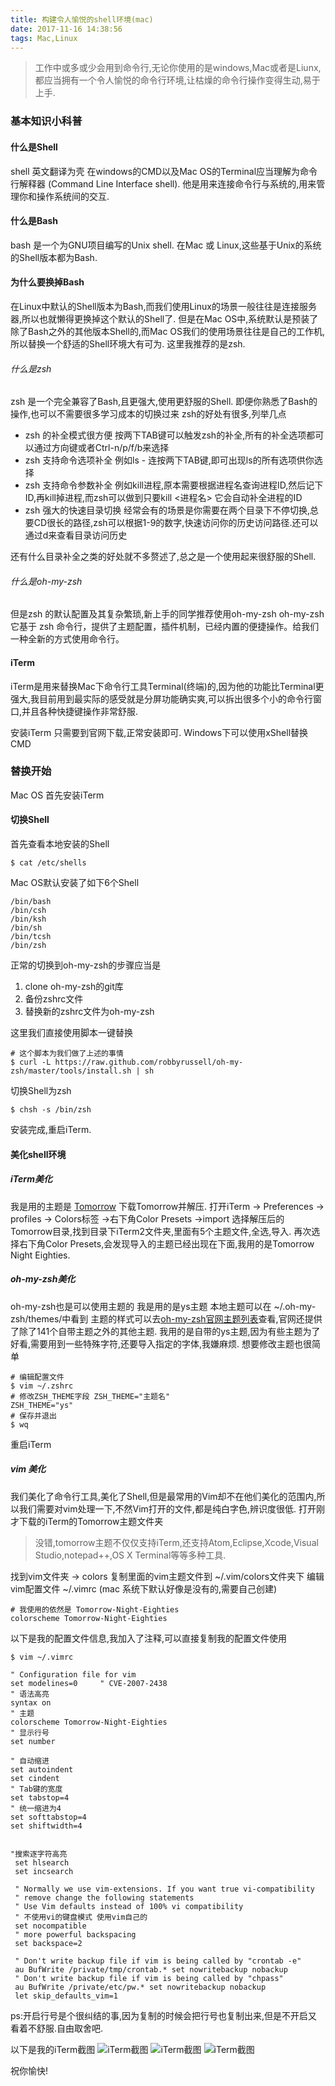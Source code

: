 ```yaml
---
title: 构建令人愉悦的shell环境(mac)
date: 2017-11-16 14:38:56
tags: Mac,Linux
---
```

> 工作中或多或少会用到命令行,无论你使用的是windows,Mac或者是Liunx,都应当拥有一个令人愉悦的命令行环境,让枯燥的命令行操作变得生动,易于上手.

### 基本知识小科普
#### 什么是Shell
shell 英文翻译为壳
在windows的CMD以及Mac OS的Terminal应当理解为命令行解释器 (Command Line Interface shell).
他是用来连接命令行与系统的,用来管理你和操作系统间的交互.

#### 什么是Bash
bash 是一个为GNU项目编写的Unix shell.
在Mac 或 Linux,这些基于Unix的系统的Shell版本都为Bash.

#### 为什么要换掉Bash
在Linux中默认的Shell版本为Bash,而我们使用Linux的场景一般往往是连接服务器,所以也就懒得更换掉这个默认的Shell了.
但是在Mac OS中,系统默认是预装了除了Bash之外的其他版本Shell的,而Mac OS我们的使用场景往往是自己的工作机,所以替换一个舒适的Shell环境大有可为.
这里我推荐的是zsh.
<!-- more --> 
###### 什么是zsh
zsh 是一个完全兼容了Bash,且更强大,使用更舒服的Shell.
即便你熟悉了Bash的操作,也可以不需要很多学习成本的切换过来
zsh的好处有很多,列举几点
* zsh 的补全模式很方便 按两下TAB键可以触发zsh的补全,所有的补全选项都可以通过方向键或者Ctrl-n/p/f/b来选择
* zsh 支持命令选项补全 例如ls - 连按两下TAB键,即可出现ls的所有选项供你选择
* zsh 支持命令参数补全 例如kill进程,原本需要根据进程名查询进程ID,然后记下ID,再kill掉进程,而zsh可以做到只要kill <进程名> 它会自动补全进程的ID
* zsh 强大的快速目录切换 经常会有的场景是你需要在两个目录下不停切换,总要CD很长的路径,zsh可以根据1-9的数字,快速访问你的历史访问路径.还可以通过d来查看目录访问历史

还有什么目录补全之类的好处就不多赘述了,总之是一个使用起来很舒服的Shell.
###### 什么是oh-my-zsh
但是zsh 的默认配置及其复杂繁琐,新上手的同学推荐使用oh-my-zsh
oh-my-zsh 它基于 zsh 命令行，提供了主题配置，插件机制，已经内置的便捷操作。给我们一种全新的方式使用命令行。

#### iTerm
iTerm是用来替换Mac下命令行工具Terminal(终端)的,因为他的功能比Terminal更强大,我目前用到最实际的感受就是分屏功能确实爽,可以拆出很多个小的命令行窗口,并且各种快捷键操作非常舒服.

安装iTerm 只需要到官网下载,正常安装即可.
Windows下可以使用xShell替换CMD

### 替换开始
Mac OS 首先安装iTerm

#### 切换Shell
首先查看本地安装的Shell
```
$ cat /etc/shells
```
Mac OS默认安装了如下6个Shell
```
/bin/bash
/bin/csh
/bin/ksh
/bin/sh
/bin/tcsh
/bin/zsh
```
正常的切换到oh-my-zsh的步骤应当是
1. clone oh-my-zsh的git库
2. 备份zshrc文件
3. 替换新的zshrc文件为oh-my-zsh

这里我们直接使用脚本一键替换
```
# 这个脚本为我们做了上述的事情
$ curl -L https://raw.github.com/robbyrussell/oh-my-zsh/master/tools/install.sh | sh
```
切换Shell为zsh
```
$ chsh -s /bin/zsh
```
安装完成,重启iTerm.

#### 美化shell环境
##### iTerm美化
我是用的主题是 [Tomorrow](https://github.com/chriskempson/tomorrow-theme)
下载Tomorrow并解压.
打开iTerm -> Preferences -> profiles -> Colors标签 ->右下角Color Presets ->import
选择解压后的Tomorrow目录,找到目录下iTerm2文件夹,里面有5个主题文件,全选,导入.
再次选择右下角Color Presets,会发现导入的主题已经出现在下面,我用的是Tomorrow Night Eighties.

##### oh-my-zsh美化
oh-my-zsh也是可以使用主题的
我是用的是ys主题
本地主题可以在 ~/.oh-my-zsh/themes/中看到
主题的样式可以去[oh-my-zsh官网主题列表](https://github.com/robbyrussell/oh-my-zsh/wiki/themes)查看,官网还提供了除了141个自带主题之外的其他主题.
我用的是自带的ys主题,因为有些主题为了好看,需要用到一些特殊字符,还要导入指定的字体,我嫌麻烦.
想要修改主题也很简单
```
# 编辑配置文件
$ vim ~/.zshrc
# 修改ZSH_THEME字段 ZSH_THEME="主题名"
ZSH_THEME="ys"
# 保存并退出
$ wq
```
重启iTerm

##### vim 美化
我们美化了命令行工具,美化了Shell,但是最常用的Vim却不在他们美化的范围内,所以我们需要对vim处理一下,不然Vim打开的文件,都是纯白字色,辨识度很低.
打开刚才下载的iTerm的Tomorrow主题文件夹
> 没错,tomorrow主题不仅仅支持iTerm,还支持Atom,Eclipse,Xcode,Visual Studio,notepad++,OS X Terminal等等多种工具.

找到vim文件夹 -> colors
复制里面的vim主题文件到 ~/.vim/colors文件夹下
编辑vim配置文件 ~/.vimrc  (mac 系统下默认好像是没有的,需要自己创建)
```
# 我使用的依然是 Tomorrow-Night-Eighties
colorscheme Tomorrow-Night-Eighties
```
以下是我的配置文件信息,我加入了注释,可以直接复制我的配置文件使用

```
$ vim ~/.vimrc

" Configuration file for vim
set modelines=0     " CVE-2007-2438
" 语法高亮
syntax on
" 主题
colorscheme Tomorrow-Night-Eighties
" 显示行号
set number

" 自动缩进
set autoindent
set cindent
" Tab键的宽度
set tabstop=4
" 统一缩进为4
set softtabstop=4
set shiftwidth=4


"搜索逐字符高亮
 set hlsearch
 set incsearch

 " Normally we use vim-extensions. If you want true vi-compatibility
 " remove change the following statements
 " Use Vim defaults instead of 100% vi compatibility
 " 不使用vi的键盘模式 使用vim自己的
 set nocompatible
 " more powerful backspacing
 set backspace=2

 " Don't write backup file if vim is being called by "crontab -e"
 au BufWrite /private/tmp/crontab.* set nowritebackup nobackup
 " Don't write backup file if vim is being called by "chpass"
 au BufWrite /private/etc/pw.* set nowritebackup nobackup
 let skip_defaults_vim=1
```
ps:开启行号是个很纠结的事,因为复制的时候会把行号也复制出来,但是不开启又看着不舒服.自由取舍吧.

以下是我的iTerm截图
![iTerm截图](/img/1510820449852.jpg)
![iTerm截图](/img/1510820508851.jpg)
![iTerm截图](/img/1510820994873.jpg)

祝你愉快!
